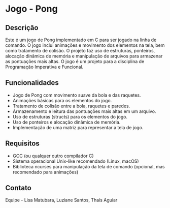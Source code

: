 # Jogo - Pong

## Descrição

Este é um jogo de Pong implementado em C para ser jogado na linha de comando. O jogo inclui animações e movimento dos elementos na tela, bem como tratamento de colisão. O projeto faz uso de estruturas, ponteiros, alocação dinâmica de memória e manipulação de arquivos para armazenar as pontuações mais altas.
O jogo é um projeto para a disciplina de Programação Imperativa e Funcional.


## Funcionalidades

- Jogo de Pong com movimento suave da bola e das raquetes.
- Animações básicas para os elementos do jogo.
- Tratamento de colisão entre a bola, raquetes e paredes.
- Armazenamento e leitura das pontuações mais altas em um arquivo.
- Uso de estruturas (structs) para os elementos do jogo.
- Uso de ponteiros e alocação dinâmica de memória.
- Implementação de uma matriz para representar a tela de jogo.

## Requisitos

- GCC (ou qualquer outro compilador C)
- Sistema operacional Unix-like recomendado (Linux, macOS)
- Biblioteca ncurses para manipulação da tela de comando (opcional, mas recomendado para animações)


## Contato

Equipe - Lisa Matubara, Luziane Santos, Thaís Aguiar
